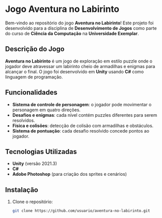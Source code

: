 # Jogo **Aventura no Labirinto**

Bem-vindo ao repositório do jogo **Aventura no Labirinto**! Este projeto foi desenvolvido para a disciplina de **Desenvolvimento de Jogos** como parte do curso de **Ciência da Computação** na **Universidade Exemplar**.

## Descrição do Jogo

**Aventura no Labirinto** é um jogo de exploração em estilo puzzle onde o jogador deve atravessar um labirinto cheio de armadilhas e enigmas para alcançar o final. O jogo foi desenvolvido em **Unity** usando **C#** como linguagem de programação.

## Funcionalidades

- **Sistema de controle de personagem**: o jogador pode movimentar o personagem em quatro direções.
- **Desafios e enigmas**: cada nível contém puzzles diferentes para serem resolvidos.
- **Física e colisões**: detecção de colisão com armadilhas e obstáculos.
- **Sistema de pontuação**: cada desafio resolvido concede pontos ao jogador.

## Tecnologias Utilizadas

- **Unity** (versão 2021.3)
- **C#**
- **Adobe Photoshop** (para criação dos sprites e cenários)

## Instalação

1. Clone o repositório:
   ```bash
   git clone https://github.com/usuario/aventura-no-labirinto.git
